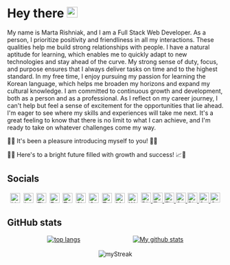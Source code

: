 # Hey there <img src="https://media.giphy.com/media/hvRJCLFzcasrR4ia7z/giphy.gif" width="25" alt="hi">

My name is Marta Rishniak, and I am a Full Stack Web Developer. As a person, I prioritize positivity and friendliness in all
my interactions. These qualities help me build strong relationships with people. I have a natural aptitude for learning,
which enables me to quickly adapt to new technologies and stay ahead of the curve. My strong sense of duty, focus, and
purpose ensures that I always deliver tasks on time and to the highest standard. In my free time, I enjoy pursuing my
passion for learning the Korean language, which helps me broaden my horizons and expand my cultural knowledge. I am
committed to continuous growth and development, both as a person and as a professional. As I reflect on my career
journey, I can't help but feel a sense of excitement for the opportunities that lie ahead. I'm eager to see where my
skills and experiences will take me next. It's a great feeling to know that there is no limit to what I can achieve, and
I'm ready to take on whatever challenges come my way.

🌟🙌 It's been a pleasure introducing myself to you! 👋😄

🤝✨ Here's to a bright future filled with growth and success! 📈💼

## Socials

<div style="display: flex; justify-content: space-evenly; align-items: center; height: 30px">
<a href="https://www.linkedin.com/in/marta-rishnyak-b9197a212">
  <img alt="Linkedin" src="https://cdn1.iconfinder.com/data/icons/logotypes/32/circle-linkedin-128.png" width="23px"/>
</a>
<a href="https://www.instagram.com/_marta.ri_">
  <img alt="Instagram" src="https://cdn2.iconfinder.com/data/icons/social-icons-33/128/Instagram-128.png" width="23px"/>
</a>
<a href="https://www.threads.net/@_marta.ri_">
  <img alt="Threads" src="https://seeklogo.com/images/T/threads-logo-9F3F8228AC-seeklogo.com.png?v=638243212870000000" width="23px"/>
</a>
<a href="https://www.facebook.com/marta.rishnyak">
  <img alt="Facebook" src="https://cdn2.iconfinder.com/data/icons/social-media-2285/512/1_Facebook2_colored_svg-128.png" width="23px"/>
</a>
<a href="https://twitter.com/rishniak_m">
<img alt="Twitter" src="https://cdn2.iconfinder.com/data/icons/social-media-2285/512/1_Twitter_colored_svg-128.png" width="23px"/>
</a>
<a href="https://join.skype.com/invite/EPDGdSyhCi0M">
<img alt="Skype" src="https://cdn3.iconfinder.com/data/icons/social-media-2169/24/social_media_social_media_logo_skype-128.png" width="23px"/>
</a>
<a href="mailto:rishyakmarta@gmail.com">
<img alt="Gmail" src="https://cdn1.iconfinder.com/data/icons/google-new-logos-1/32/gmail_new_logo-128.png" width="23px"/>
</a>
<a href="https://t.me/marta_ri">
<img alt="Telegram" src="https://cdn3.iconfinder.com/data/icons/social-icons-33/512/Telegram-128.png" width="23px"/>
</a>
<a href="https://m.me/marta.rishnyak">
<img alt="Messenger" src="https://cdn4.iconfinder.com/data/icons/social-media-flat-7/64/Social-media_FB-Messenger-128.png" width="23px"/>
</a>
<a href="https://api.whatsapp.com/send?phone=380971604558">
<img alt="WhatsApp" src="https://cdn3.iconfinder.com/data/icons/2018-social-media-logotypes/1000/2018_social_media_popular_app_logo-whatsapp-128.png" width="23px"/>
</a>

[//]: # (<a href="#">)

[//]: # (  <img alt="Viber" src="https://cdn3.iconfinder.com/data/icons/social-media-2169/24/social_media_social_media_logo_viber-128.png" width="23px"/>)

[//]: # (</a>)
<a href="https://discordapp.com/users/764082631708246046">
<img alt="Discord" src="https://cdn3.iconfinder.com/data/icons/social-network-flat-3/100/Discord-128.png" width="23px"/>
</a>
<a href="https://www.twitch.tv/marta_ri_03">
<img alt="Twitch" src="https://cdn2.iconfinder.com/data/icons/social-micon/512/twitch-256.png" width="23px"/>
</a>
<a href="https://www.tiktok.com/@martarishniak">
<img alt="TikTok" src="https://cdn4.iconfinder.com/data/icons/social-media-flat-7/64/Social-media_Tiktok-128.png" width="23px"/>
</a>
<a href="https://story.snapchat.com/s/rishniakmarta">
<img alt="Snapchat" src="https://cdn3.iconfinder.com/data/icons/2018-social-media-logotypes/1000/2018_social_media_popular_app_logo_snapchat-128.png" width="23px"/>
</a>
<a href="https://www.pinterest.com/marta_ri5217">
<img alt="Pinterest" src="https://cdn2.iconfinder.com/data/icons/social-media-2285/512/1_Pinterest_colored_svg-128.png" width="23px"/>
</a>
<a href="https://open.spotify.com/user/qfbsu4v757dap6w5aarcwva9h?si=aliEcTQPQ6-tulm7fzZu8Q&utm_source=copy-link">
<img alt="Spotify" src="https://cdn2.iconfinder.com/data/icons/social-icons-33/128/Spotify-128.png" width="23px"/>
</a>
<a href="https://soundcloud.com/marta-rishnyak?utm_source=clipboard&utm_medium=text&utm_campaign=social_sharing">
<img alt="Soundcloud" src="https://cdn2.iconfinder.com/data/icons/social-icons-33/128/Soundcloud-128.png" width="23px"/>
</a>
</div>

## GitHub stats

<div align="center" style="display: flex; justify-content: space-evenly; align-items: center; column-gap: 3vw">
<a href="https://github.com/anuraghazra/github-readme-stats"><img align="center" src="https://github-readme-stats.vercel.app/api/top-langs/?username=martari03&layout=compact&hide_border=true&bg_color=00000000&text_color=3498db" alt="top langs"/></a>
<a href="https://github.com/anuraghazra/github-readme-stats"><img align="center" src="https://github-readme-stats.vercel.app/api?username=martari03&show_icons=true&include_all_commits=true&hide_border=true&bg_color=00000000&text_color=3498db" alt="My github stats"/></a> 
</div>
<br/>
<div align="center" style="display: flex; justify-content: space-evenly; align-content: center">
<img src="https://github-readme-streak-stats.herokuapp.com/?user=martari03&date_format=Y.n.j&theme=transparent&hide_border=true" alt="myStreak"/>
</div>